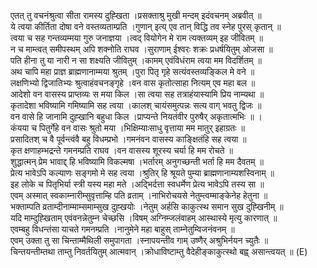 

  
एतत् तु वचनंश्रुत्वा सीता रामस्य दुह्खिता ।प्रसक्ताश्रु मुखी मन्दम् इदंवचनम् अब्रवीत्  ॥   
ये त्वया कीर्तिता दोषा वने वस्तव्यताम्प्रति ।गुणान् इत्य् एव तान् विद्धि तव स्नेह पुरस् कृतान्  ॥   
त्वया च सह गन्तव्यम्मया गुरु जनाज्ञया ।त्वद् वियोगेन मे राम त्यक्तव्यम् इह जीवितम्  ॥   
न च माम्त्वत् समीपस्थम् अपि शक्नोति राघव ।सुराणाम् ईश्वरः शक्रः प्रधर्षयितुम् ओजसा  ॥   
पति हीना तु या नारी न सा शक्ष्यति जीवितुम् ।कामम् एवंविधंराम त्वया मम विदर्शितम्  ॥   
अथ चापि महा प्राज्ञ ब्राह्मणानाम्मया श्रुतम् ।पुरा पितृ गृहे सत्यंवस्तव्यङ्किल मे वने  ॥   
लक्षणिभ्यो द्विजातिभ्यः श्रुत्वाहंवचनङ्गृहे ।वन वास कृतोत्साहा नित्यम् एव महा बल  ॥   
आदेशो वन वासस्य प्राप्तव्यः स मया किल ।सा त्वया सह तत्राहंयास्यामि प्रिय नाम्यथा  ॥   
कृतादेशा भविष्यामि गमिष्यामि सह त्वया ।कालश् चायंसमुत्पन्नः सत्य वाग् भवतु द्विजः  ॥   
वन वासे हि जानामि दुह्खानि बहुधा किल ।प्राप्यन्ते नियतंवीर पुरुषैर् अकृतात्मभिः  ॥ ।  
कंयया च पितुर्गेहे वन वासः श्रुतो मया ।भिक्षिम्याःसाधु वृत्ताया मम मातुर् इहाग्रतः  ॥   
प्रसादितश् च वै पूर्वन्त्वंवै बहु विधम्प्रभो ।गमनंवन वासस्य काङ्क्षितंहि सह त्वया  ॥   
कृत क्षणाहम्भद्रन्ते गमनम्प्रति राघव ।वन वासस्य शूरस्य चर्या हि मम रोचते  ॥   
शुद्धात्मन् प्रेम भावाद्द् हि भविष्यामि विकल्मषा ।भर्तारम् अनुगच्छन्ती भर्ता हि मम दैवतम्  ॥   
प्रेत्य भावेऽपि कल्याणः सङ्गमो मे सह त्वया ।श्रुतिर् हि श्रूयते पुम्या ब्राह्मणानाम्यशस्विनाम्  ॥   
इह लोके च पितृभिर्या स्त्री यस्य महा मते ।अद्भिर्दत्ता स्वधर्मेण प्रेत्य भावेऽपि तस्य सा  ॥   
एवम् अस्मात् स्वकाम्नारीम्सुवृत्ताम्हि पति व्रताम् ।नाभिरोचयसे नेतुम्त्वम्माङ्केनेह हेतुना  ॥   
भक्ताम्पति व्रताम्दीनाम्माम्समाम्सुख दुह्खयोः ।नेतुम् अर्हसि काकुत्स्थ समान सुख दुह्खिनीम्  ॥   
यदि माम्दुह्खिताम् एवंवनन्नेतुम्न चेच्छसि ।विषम् अग्निम्जलंवाहम् आस्थास्ये मृत्यु कारणात्  ॥   
एवम्बहु विधन्तंसा याचते गमनम्प्रति ।नानुमेने महा बाहुस् ताम्नेतुम्विजनंवनम्  ॥   
एवम् उक्ता तु सा चिन्ताम्मैथिली समुपागता ।स्नापयन्तीव गाम् उष्णैर् अश्रुभिर्नयन च्युतैः  ॥   
चिन्तयन्तीम्तथा ताम्तु निवर्तयितुम् आत्मवान् ।क्रोधाविष्टाम्तु वैदेहीङ्काकुत्स्थो बह्व् असान्त्वयत्  ॥ (E)  
